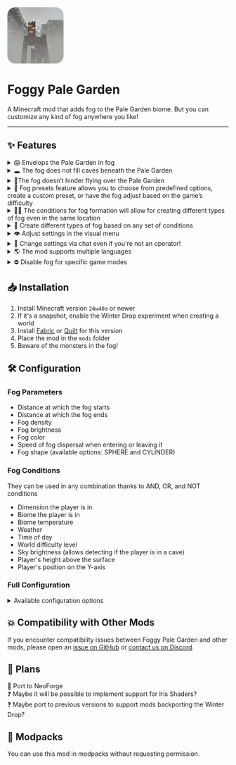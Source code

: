 <img src="src/main/resources/assets/foggypalegarden/icon.png" width="128">

# Foggy Pale Garden

A Minecraft mod that adds fog to the Pale Garden biome. But you can customize any kind of fog anywhere you like!

---

## ✨ Features

<details>
  <summary>😱 Envelops the Pale Garden in fog</summary>

<img src="docs/images/immersion-in-thick-fog.gif" width="600px">

</details>

<details>
  <summary>🕳️ The fog does not fill caves beneath the Pale Garden</summary>

<img src="docs/images/no-fog-in-caves.gif" width="600px">

</details>

<details>
  <summary>🪽The fog doesn’t hinder flying over the Pale Garden</summary>

<img src="docs/images/fog-doesn%E2%80%99t-hinder-flying.gif" width="600px">

</details>

<details>
  <summary>🎨 Fog presets feature allows you to choose from predefined options, create a custom preset, or have the fog adjust based on the game’s difficulty</summary>

<img src="docs/images/fog-presets.gif" width="600px">

</details>

<details>
  <summary>🧗‍♀️ The conditions for fog formation will allow for creating different types of fog even in the same location</summary>

<img src="docs/images/different-fog-at-different-heights.gif" width="600px">

[You can download this example on GitHub](docs/presets/custom/HEIGHT_DEPENDENT_FOG_EXAMPLE.v3.json)

</details>

<details>
  <summary>🔧 Create different types of fog based on any set of conditions</summary>

For example, this preset will create pre-dawn fog during clear weather in all biomes.

<img src="docs/images/custom-preset-pre-dawn-fog.gif" width="600px">

```json
{
  "code": "PRE_DAWN_FOG",
  "bindings": [
    {
      "condition": {
        "and": [
          { "timeIn": { "start": 22500, "end": 23800 } },
          { "weatherIn": ["CLEAR"] }
        ]
      },
      "startDistance": 0.0,
      "skyLightStartLevel": 4,
      "endDistance": 15.0,
      "surfaceHeightEnd": 15.0,
      "opacity": 50.0,
      "encapsulationSpeed": 16.0,
      "brightness": {
        "mode": "BY_GAME_FOG"
      },
      "color": {
        "mode": "BY_GAME_FOG"
      }
    }
  ],
  "version": 2
}
```

To apply it, create a file `PRE_DAWN_FOG.json` with this content in the `config/foggypalegarden` folder and set the value `"preset": "PRE_DAWN_FOG"` in `config/foggypalegarden.json`.

Read more about the available features in the [🛠️ Configuration](#-configuration) section.

</details>

<details>
  <summary>👁️ Adjust settings in the visual menu</summary>

<img src="docs/images/settings-screen.png" width="600px">

</details>

<details>
  <summary>💬 Change settings via chat even if you're not an operator!</summary>

Available commands:
- `/fpg preset` will display the name of the current preset
- `/fpg preset FPG_DIFFICULTY_BASED` will switch the preset to FPG_DIFFICULTY_BASED (the command itself suggests a list of available presets)
- `/fpg reloadConfig` re-reads the mod configuration and available fog preset files from disk
- `/fpg noFogGameMode` displays a list of game modes where the fog is disabled
- `/fpg noFogGameMode <gameMode>` allows you to disable or enable the application of fog settings for the selected game mode

<img src="docs/images/console-commands.gif" width="600px">

</details>

<details>
  <summary>🌎 The mod supports multiple languages</summary>

Supported languages:
- 🇸🇦 Arabic
- 🇧🇾 Belarusian
- 🇨🇳 Chinese (Simplified)
- 🇺🇸 English (US)
- 🇫🇷 French
- 🇬🇪 Georgian
- 🇩🇪 German
- 🇮🇹 Italian
- 🇯🇵 Japanese
- 🇰🇿 Kazakh
- 🇰🇷 Korean
- 🇧🇷 Portuguese (Brazil)
- 🇷🇺 Russian
- 🇪🇸 Spanish (Mexico)
- 🇸🇪 Swedish
- 🇺🇦 Ukrainian

You can request a translation into your language or report a translation error on [GitHub](https://github.com/NaoCraftLab/foggypalegarden/issues).

</details>

<details>
    <summary>⛔️ Disable fog for specific game modes</summary>

<img src="docs/images/no-fog-game-modes.gif" width="600px">

In the config `config/foggypalegarden.json`, the value `"noFogGameModes": ["SPECTATOR"]` is set.

</details>

## 📥 Installation

1. Install Minecraft version `24w40a` or newer
2. If it's a snapshot, enable the Winter Drop experiment when creating a world
3. Install [Fabric](https://fabricmc.net) or [Quilt](https://quiltmc.org) for this version
4. Place the mod in the `mods` folder
5. Beware of the monsters in the fog!

## 🛠️ Configuration

### Fog Parameters

- Distance at which the fog starts
- Distance at which the fog ends
- Fog density
- Fog brightness
- Fog color
- Speed of fog dispersal when entering or leaving it
- Fog shape (available options: SPHERE and CYLINDER)

### Fog Conditions

They can be used in any combination thanks to AND, OR, and NOT conditions

- Dimension the player is in
- Biome the player is in
- Biome temperature
- Weather
- Time of day
- World difficulty level
- Sky brightness (allows detecting if the player is in a cave)
- Player's height above the surface
- Player's position on the Y-axis

### Full Configuration

<details>
  <summary>Available configuration options</summary>

The configuration file is located at `config/foggypalegarden.json` and allows you to set one of the available fog presets.

```json
{
    // active fog preset
    "preset": "MY_PRESET",

    // (optional) list of game modes where fog is disabled ("SURVIVAL", "CREATIVE", "ADVENTURE", "SPECTATOR")
    "noFogGameModes": [""],
    
    // config schema version (do not change this value)
    "version": 3
}
```

Preset files are located in the `config/foggypalegarden` directory. Each file contains the full fog settings for the game.

```json
{
        
    // preset code (you need to specify this value in config/foggypalegarden.json to apply the preset)
    "code": "MY_PRESET",
    
    // a set of bindings, each responsible for your configured fog appearance and applied based on specified conditions
    "bindings": [
        
        {
            
            // condition under which this binding is applied
            // has a tree-like structure (you can place other conditions inside and, or, not)
            // only one field can be filled at the same time in one condition
            // correct - { "and": [{ "biomeIdIn": ["minecraft:desert"] }, { "difficultyIn": ["HARD"] }] }
            // incorrect - { "biomeIdIn": ["minecraft:desert"], "difficultyIn": ["HARD"] }
            "condition": {
            
                // (optional) list of dimensions where this binding is applied (for example, "minecraft:overworld")
                "dimensionIn": [""],
            
                // (optional) list of biomes where this binding is applied (for example, "minecraft:desert")
                "biomeIdIn": [""],
              
                // (optional) biome temperature range where this binding is applied
                "biomeTemperature": {
                  
                  // (optional) minimum temperature (inclusive)
                  "min": 0.0,
                  
                  // (optional) maximum temperature (exclusive)
                  "max": 0.0
                },
                
                // (optional) list of difficulty levels where this binding is applied ("PEACEFUL", "EASY", "NORMAL", "HARD")
                "difficultyIn": [""],
                
                // (optional) list of weather conditions where this binding is applied ("CLEAR", "RAIN", "THUNDER")
                "weatherIn": [""],
                
                // (optional) time range during which this binding is applied (start can be greater than end)
                "timeIn": { "start": 0, "end": 0 },
              
                // (optional) sky light level [0, 15]
                "skyLightLevel": { "min": 0, "max": 0 },

                // (optional) player's position on the Y-axis
                "height": { "min": 0.0, "max": 0.0 },

                // (optional) player's height above the surface (cannot be negative)
                "surfaceHeight": { "min": 0.0, "max": 0.0 },
                
                // (optional) group of conditions that must all be met for this binding to be applied
                "and": [{}],
                // (optional) list of conditions where at least one must be met for this binding to be applied
                "or": [{}],
                
                // (optional) condition that must not be met for this binding to be applied
                "not": {}
            },
            
            // (optional) distance (in blocks) at which the fog starts (cannot be negative)
            "startDistance": 0.0,

            // (optional) distance (in blocks) at which the fog ends (cannot be negative)
            "endDistance": 0.0,

            // (optional) fog density in percent (0.0, 100.0]
            "opacity": 0.0,
            
            // (optional) fog spread speed (in blocks per second) when entering or exiting it (cannot be less than or equal to 0)
            "encapsulationSpeed": 0.0,
            
            // (optional) fog brightness settings
            "brightness": {
            
                // mode of fog brightness calculation
                // BY_GAME_FOG - brightness is calculated based on in-game fog brightness
                // FIXED - manually set brightness
                "mode": "FIXED",
                
                // (required for FIXED mode) fog brightness level in percent (0.0, 100.0]
                "fixedBrightness": 0.0,
              
                // (optional for BY_GAME_FOG mode) brightness adjustment [-1.0, 1.0]
                "adjustment": 0.0
            },
            
            // (optional) fog color settings
            "color": {
            
                // mode of fog color calculation
                // BY_GAME_FOG - uses in-game fog color
                // FIXED - manually set fog color
                "mode": "FIXED",
                
                // (required for FIXED mode) fog color in HEX format (without #)
                "fixedHex": "f0f0f0"
            },
            
            // (optional) fog shape ("SPHERE", "CYLINDER")
            "shape": "CYLINDER"
        },
        {
          // another binding
        }
    ],
    
    // preset schema version (do not change this value)
    "version": 3
}
```

Examples of presets can be found in the [GitHub repository](docs/presets).

</details>

## 💥 Compatibility with Other Mods

If you encounter compatibility issues between Foggy Pale Garden and other mods, please open an [issue on GitHub](https://github.com/NaoCraftLab/foggypalegarden/issues) or [contact us on Discord](https://discord.gg/NmzHNyrGK4).

## 🚀 Plans

🚀 Port to NeoForge<br/>
❓ Maybe it will be possible to implement support for Iris Shaders?<br/>
❓ Maybe port to previous versions to support mods backporting the Winter Drop?

## 🤗 Modpacks

You can use this mod in modpacks without requesting permission.
